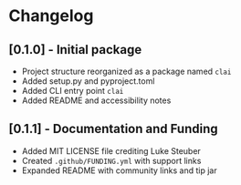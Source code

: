 # Changelog

## [0.1.0] - Initial package
- Project structure reorganized as a package named `clai`
- Added setup.py and pyproject.toml
- Added CLI entry point `clai`
- Added README and accessibility notes

## [0.1.1] - Documentation and Funding
- Added MIT LICENSE file crediting Luke Steuber
- Created `.github/FUNDING.yml` with support links
- Expanded README with community links and tip jar
